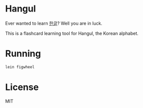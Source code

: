 # Hangul

Ever wanted to learn [한글](http://en.wikipedia.org/wiki/Hangul)? Well you are in luck. 

This is a flashcard learning tool for Hangul, the Korean alphabet.

# Running 
```bash
lein figwheel
```

# License

MIT
